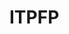 # ITPFP

<!-- Bouncing Ball (Doodle Jump Improvement)
The purpose of this game is to utilize my programming knowledge to envision, design, and ultimately play an improved video game based on "Doodle Jump," a popular computer game game in which the player jumps vertically along platforms to gain a high score while staying within bounds of the screen.

Description
In my desiging of "Pink Rush," my first video game, I stumbled upon collision detection completely by accident. 

Getting Started

Dependencies
Describe any prerequisites, libraries, OS version, etc., needed before installing program.
ex. Python 3.x, Pygame, etc.

Installing
Must have Python 
Must have Pygame installed

Executing program
How to run the program
Step-by-step bullets
code blocks for commands

Help
Any advise for common problems or issues.
command to run if program contains helper info

Authors
Contributors names and contact info
ex. CJ Blastos
ex. cj.blastos23@bcp.org

Version History

0.2
Various bug fixes and optimizations
See commit change or See release history

0.1
Initial Release

License
This project is licensed under the [NAME HERE] License - see the LICENSE.md file for details

Acknowledgments
Inspiration, code snippets, etc.

w3Schools
PyGame
Automate The Boring Stuff -->